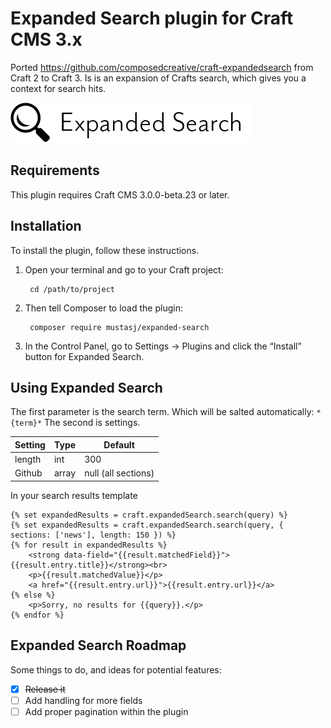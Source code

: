 # Expanded Search plugin for Craft CMS 3.x

Ported https://github.com/composedcreative/craft-expandedsearch from Craft 2 to Craft 3.
Is is an expansion of Crafts search, which gives you a context for search hits.

![Screenshot](resources/img/plugin-logo.png)

## Requirements

This plugin requires Craft CMS 3.0.0-beta.23 or later.

## Installation

To install the plugin, follow these instructions.

1. Open your terminal and go to your Craft project:

        cd /path/to/project

2. Then tell Composer to load the plugin:

        composer require mustasj/expanded-search

3. In the Control Panel, go to Settings → Plugins and click the “Install” button for Expanded Search.


## Using Expanded Search

The first parameter is the search term. Which will be salted automatically: `*{term}*`
The second is settings.

| Setting | Type | Default |
| ------ | ------ | ------ |
| length | int | 300 |
| Github | array | null (all sections) |

In your search results template


```
{% set expandedResults = craft.expandedSearch.search(query) %}
{% set expandedResults = craft.expandedSearch.search(query, { sections: ['news'], length: 150 }) %}
{% for result in expandedResults %}
    <strong data-field="{{result.matchedField}}">{{result.entry.title}}</strong><br>
    <p>{{result.matchedValue}}</p>
    <a href="{{result.entry.url}}">{{result.entry.url}}</a>
{% else %}
    <p>Sorry, no results for {{query}}.</p>
{% endfor %}
```

## Expanded Search Roadmap

Some things to do, and ideas for potential features:

- [x] ~~Release it~~
- [ ] Add handling for more fields
- [ ] Add proper pagination within the plugin
